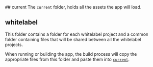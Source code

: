 ## current
The `current` folder, holds all the assets the app will load. 

## whitelabel
This folder contains a folder for each whitelabel project and a common folder containing files that will be shared between all the whitelabel projects.

When running or building the app, the build process will copy the appropriate files from this folder and paste them into [`current`](#current).
